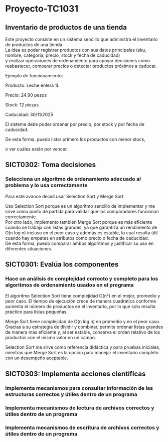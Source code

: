 # Proyecto-TC1031
## Inventario de productos de una tienda

Este proyecto consiste en un sistema sencillo que administra el inventario de productos de una tienda.  
La idea es poder registrar productos con sus datos principales (sku, nombre, categoría, precio, stock y fecha de caducidad)  
y realizar operaciones de ordenamiento para apoyar decisiones como reabastecer, comparar precios o detectar productos próximos a caducar.

Ejemplo de funcionamiento:

 Producto: Leche entera 1L 
 
 Precio: 24.90 pesos  
 
 Stock: 12 piezas  
 
 Caducidad: 30/11/2025  

El sistema debe poder ordenar por precio, por stock y por fecha de caducidad.

De esta forma, puedo listar primero los productos con menor stock,

o ver cuáles están por vencer.


## SICT0302: Toma decisiones

### Selecciona un algoritmo de ordenamiento adecuado al problema y lo usa correctamente
Para este avance decidí usar Selection Sort y Merge Sort.

Uso Selection Sort porque es un algoritmo sencillo de implementar y me sirve como punto de partida para validar que los comparadores funcionan correctamente.  
Por otro lado, implemento también Merge Sort porque es más eficiente cuando se trabaja con listas grandes, ya que garantiza un rendimiento de O(n log n) incluso en el peor caso y además es estable, lo cual resulta útil cuando hay empates en atributos como precio o fecha de caducidad.  
De esta forma, puedo comparar ambos algoritmos y justificar su uso en diferentes situaciones.


## SICT0301: Evalúa los componentes

### Hace un análisis de complejidad correcto y completo para los algoritmos de ordenamiento usados en el programa

El algoritmo Selection Sort tiene complejidad O(n²) en el mejor, promedio y peor caso. El tiempo de ejecución crece de manera cuadrática conforme aumenta el número de productos en el inventario, por lo que solo resulta práctico para listas pequeñas.

Merge Sort tiene complejidad de O(n log n) en promedio y en el peor caso. Gracias a su estrategia de dividir y combinar, permite ordenar listas grandes de manera más eficiente y, al ser estable, conserva el orden relativo de los productos con el mismo valor en un campo.

Selection Sort me sirve como referencia didáctica y para pruebas iniciales, mientras que Merge Sort es la opción para manejar el inventario completo con un desempeño aceptable.


## SICT0303: Implementa acciones científicas

### Implementa mecanismos para consultar información de las estructuras correctos y útiles dentro de un programa


### Implementa mecanismos de lectura de archivos correctos y útiles dentro de un programa


### Implementa mecanismos de escritura de archivos correctos y útiles dentro de un programa
